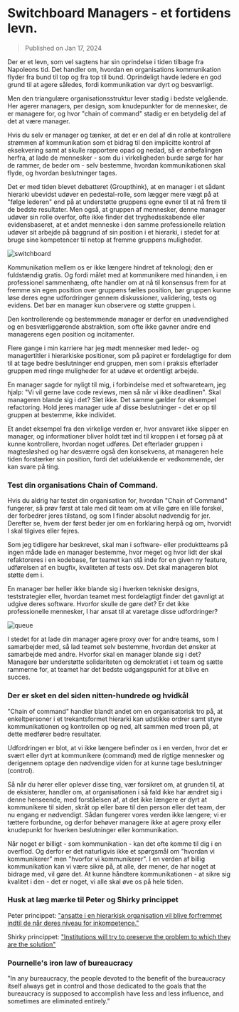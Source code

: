 # Switchboard Managers - et fortidens levn.

> Published on Jan 17, 2024

Der er et levn, som vel sagtens har sin oprindelse i tiden tilbage fra Napoleons tid. Det handler om, hvordan en organisations kommunikation flyder fra bund til top og fra top til bund. Oprindeligt havde ledere en god grund til at agere således, fordi kommunikation var dyrt og besværligt.

Men den triangulære organisationsstruktur lever stadig i bedste velgående. Her agerer managers, per design, som knudepunkter for de mennesker, de er managere for, og hvor "chain of command" stadig er en betydelig del af det at være manager.

Hvis du selv er manager og tænker, at det er en del af din rolle at kontrollere strømmen af kommunikation som et bidrag til den implicitte kontrol af eksekvering samt at skulle rapportere opad og nedad, så er anbefalingen herfra, at lade de mennesker - som du i virkeligheden burde sørge for har de rammer, de beder om - selv bestemme, hvordan kommunikationen skal flyde, og hvordan beslutninger tages.

Det er med tiden blevet debatteret (Groupthink), at en manager i et sådant hierarki ubevidst udøver en pedestal-rolle, som lægger mere vægt på at "følge lederen" end på at understøtte gruppens egne evner til at nå frem til de bedste resultater. Men også, at gruppen af mennesker, denne manager udøver sin rolle overfor, ofte ikke finder det tryghedsskabende eller evidensbaseret, at et andet menneske i den samme professionelle relation udøver sit arbejde på baggrund af sin position i et hierarki, i stedet for at bruge sine kompetencer til netop at fremme gruppens muligheder.

![switchboard](https://mataroa.blog/images/15655313.png)

Kommunikation mellem os er ikke længere hindret af teknologi; den er fuldstændig gratis. Og fordi målet med at kommunikere med hinanden, i en professionel sammenhæng, ofte handler om at nå til konsensus frem for at fremme sin egen position over gruppens fælles position, bør gruppen kunne løse deres egne udfordringer gennem diskussioner, validering, tests og evidens. Det bør en manager kun observere og støtte gruppen i.

Den kontrollerende og bestemmende manager er derfor en unødvendighed og en besværliggørende abstraktion, som ofte ikke gavner andre end managerens egen position og incitamenter.

Flere gange i min karriere har jeg mødt mennesker med leder- og managertitler i hierarkiske positioner, som på papiret er fordelagtige for dem til at tage bedre beslutninger end gruppen, men som i praksis efterlader gruppen med ringe muligheder for at udøve et ordentligt arbejde.

En manager sagde for nyligt til mig, i forbindelse med et softwareteam, jeg hjalp: "Vi vil gerne lave code reviews, men så når vi ikke deadlinen". Skal manageren blande sig i det? Slet ikke. Det samme gælder for eksempel refactoring. Hold jeres manager ude af disse beslutninger - det er op til gruppen at bestemme, ikke individet.

Et andet eksempel fra den virkelige verden er, hvor ansvaret ikke slipper en manager, og informationer bliver holdt tæt ind til kroppen i et forsøg på at kunne kontrollere, hvordan noget udføres. Det efterlader gruppen i magtesløshed og har desværre også den konsekvens, at manageren hele tiden forstærker sin position, fordi det udelukkende er vedkommende, der kan svare på ting.

### Test din organisations Chain of Command.

Hvis du aldrig har testet din organisation for, hvordan "Chain of Command" fungerer, så prøv først at tale med dit team om at ville gøre en lille forskel, der forbedrer jeres tilstand, og som I finder absolut nødvendig for jer. Derefter se, hvem der først beder jer om en forklaring herpå og om, hvorvidt I skal tilgives eller fejres.

Som jeg tidligere har beskrevet, skal man i software- eller produktteams på ingen måde lade en manager bestemme, hvor meget og hvor lidt der skal refaktoreres i en kodebase, før teamet kan stå inde for en given ny feature, udførelsen af en bugfix, kvaliteten af tests osv. Det skal manageren blot støtte dem i.

En manager bør heller ikke blande sig i hverken tekniske designs, teststrategier eller, hvordan teamet mest fordelagtigt finder det gavnligt at udgive deres software. Hvorfor skulle de gøre det? Er det ikke professionelle mennesker, I har ansat til at varetage disse udfordringer?

![queue](https://mataroa.blog/images/ddd44e13.png)

I stedet for at lade din manager agere proxy over for andre teams, som I samarbejder med, så lad teamet selv bestemme, hvordan det ønsker at samarbejde med andre. Hvorfor skal en manager blande sig i det? Managere bør understøtte solidariteten og demokratiet i et team og sætte rammerne for, at teamet har det bedste udgangspunkt for at blive en succes.

### Der er sket en del siden nitten-hundrede og hvidkål


"Chain of command" handler blandt andet om en organisatorisk tro på, at enkeltpersoner i et trekantsformet hierarki kan udstikke ordrer samt styre kommunikationen og kontrollen op og ned, alt sammen med troen på, at dette medfører bedre resultater.

Udfordringen er blot, at vi ikke længere befinder os i en verden, hvor det er svært eller dyrt at kommunikere (command) med de rigtige mennesker og derigennem optage den nødvendige viden for at kunne tage beslutninger (control).

Så når du hører eller oplever disse ting, vær forsikret om, at grunden til, at de eksisterer, handler om, at organisationen i så fald ikke har ændret sig i denne henseende, med forståelsen af, at det ikke længere er dyrt at kommunikere til siden, skråt op eller bare til den person eller det team, der nu engang er nødvendigt. Sådan fungerer vores verden ikke længere; vi er tættere forbundne, og derfor behøver managere ikke at agere proxy eller knudepunkt for hverken beslutninger eller kommunikation.

Når noget er billigt - som kommunikation - kan det ofte komme til dig i en overflod. Og derfor er det naturligvis ikke et spørgsmål om "hvordan vi kommunikerer" men "hvorfor vi kommunikerer". I en verden af billig kommunikation kan vi være sikre på, at alle, der mener, de har noget at bidrage med, vil gøre det. At kunne håndtere kommunikationen - at sikre sig kvalitet i den - det er noget, vi alle skal øve os på hele tiden.

### Husk at læg mærke til Peter og Shirky princippet

Peter princippet: ["ansatte i en hierarkisk organisation vil blive forfremmet indtil de når deres niveau for inkompetence." ]("https://da.wikipedia.org/wiki/Laurence_J._Peter")


Shirky princippet: ["Institutions will try to preserve the problem to which they are the solution"](https://en.wikipedia.org/wiki/Clay_Shirky#Shirky_principle)

### Pournelle's iron law of bureaucracy

"In any bureaucracy, the people devoted to the benefit of the bureaucracy itself always get in control and those dedicated to the goals that the bureaucracy is supposed to accomplish have less and less influence, and sometimes are eliminated entirely."
